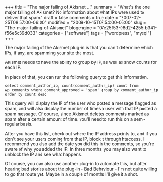 +++
title = "The major failing of Akismet ..."
summary = "What's the one major failing of Akismet?  No information about what IPs were used to deliver that spam."
draft = false
comments = true
date = "2007-02-25T08:57:00-06:00"
modified = "2009-10-15T07:54:00-05:00"
slug = "The-major-failing-of-Akismet"
blogengine = "07e25f53-08d2-4255-b341-f56e5c39d033"
categories = ["software"]
tags = ["wordpress", "mysql"]
+++

<p>The major failing of the Akismet plug-in is that you can't determine which IPs, if any, are spamming your site the most.</p>
<p>Akismet needs to have the ability to group by IP, as well as show counts for each IP.<!--more--></p>
<p>In place of that, you can run the following query to get this information.</p>
<pre class="code"><code class="sql">select comment_author_ip, count(comment_author_ip) count from wp_comments where comment_approved = 'spam' group by comment_author_ip order by count desc</code></pre>
<p>This query will display the IP of the user who posted a message flagged as spam, and will also display the number of times a user with that IP posted a spam message. Of course, since Akismet deletes comments marked as spam after a certain amount of time, you'll need to run this on a semi-regular basis.</p>
<p>After you have this list, check out where the IP address points to, and if you don't see your users coming from that IP, block it through htaccess. I recommend you also add the date you did this in the comments, so you're aware of why you added the IP. In three months, you may also want to unblock the IP and see what happens.</p>
<p>Of course, you can also use another plug-in to automate this, but after hearing bad stories about the plug-in - Bad Behaviour - I'm not quite willing to go that route yet. Maybe in a couple of months I'll give it a shot.</p>
